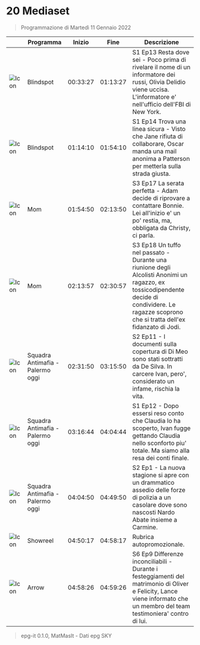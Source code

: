# 20 Mediaset
> Programmazione di Martedì 11 Gennaio 2022

||Programma|Inizio|Fine|Descrizione|
|---|---|---|---|---|
|![Icon](https://guidatv.sky.it/uuid/b93c8552-b1c0-4782-8764-36648134c545/cover?md5ChecksumParam=eeeacab0ff9a3e9a06184ce093bd1a58)|Blindspot|00:33:27|01:13:27|S1 Ep13 Resta dove sei - Poco prima di rivelare il nome di un informatore dei russi, Olivia Delidio viene uccisa. L&#039;informatore e&#039; nell&#039;ufficio dell&#039;FBI di New York.
|![Icon](https://guidatv.sky.it/uuid/01b582b0-25aa-449a-a83f-1ffac8c10304/cover?md5ChecksumParam=eeeacab0ff9a3e9a06184ce093bd1a58)|Blindspot|01:14:10|01:54:10|S1 Ep14 Trova una linea sicura - Visto che Jane rifiuta di collaborare, Oscar manda una mail anonima a Patterson per metterla sulla strada giusta.
|![Icon](https://guidatv.sky.it/uuid/bb8b2cd4-5a61-4abb-90f9-15309a23aed1/cover?md5ChecksumParam=a7ac58dd5c5fe4e817e9b62844d742e2)|Mom|01:54:50|02:13:50|S3 Ep17 La serata perfetta - Adam decide di riprovare a contattare Bonnie. Lei all&#039;inizio e&#039; un po&#039; restia, ma, obbligata da Christy, ci parla.
|![Icon](https://guidatv.sky.it/uuid/c62a9a27-681a-45e9-a368-e532b151d0ca/cover?md5ChecksumParam=a7ac58dd5c5fe4e817e9b62844d742e2)|Mom|02:13:57|02:30:57|S3 Ep18 Un tuffo nel passato - Durante una riunione degli Alcolisti Anonimi un ragazzo, ex tossicodipendente decide di condividere. Le ragazze scoprono che si tratta dell&#039;ex fidanzato di Jodi.
|![Icon](https://guidatv.sky.it/uuid/ba241b4d-d7da-48c6-a5d7-37df50d87b26/cover?md5ChecksumParam=8fd0c8948b98e70c5ef5e197d84d8f64)|Squadra Antimafia - Palermo oggi|02:31:50|03:15:50|S2 Ep11 - I documenti sulla copertura di Di Meo sono stati sottratti da De Silva. In carcere Ivan, pero&#039;, considerato un infame, rischia la vita.
|![Icon](https://guidatv.sky.it/uuid/309e9217-144f-4192-958d-769b0c38fb76/cover?md5ChecksumParam=e95d3c9a10c5fde9e7ee8c94feaef0fd)|Squadra Antimafia - Palermo oggi|03:16:44|04:04:44|S1 Ep12 - Dopo essersi reso conto che Claudia lo ha scoperto, Ivan fugge gettando Claudia nello sconforto piu&#039; totale. Ma siamo alla resa dei conti finale.
|![Icon](https://guidatv.sky.it/uuid/24660ad9-602e-4dbc-abce-be9b9c09f07c/cover?md5ChecksumParam=8fd0c8948b98e70c5ef5e197d84d8f64)|Squadra Antimafia - Palermo oggi|04:04:50|04:49:50|S2 Ep1 - La nuova stagione si apre con un drammatico assedio delle forze di polizia a un casolare dove sono nascosti Nardo Abate insieme a Carmine.
|![Icon](https://guidatv.sky.it/uuid/intrattenimento_cover_oiOcEGjG-.png)|Showreel|04:50:17|04:58:17|Rubrica autopromozionale.
|![Icon](https://guidatv.sky.it/uuid/44408b44-4b23-4182-bb2f-84e31f0fadf3/cover?md5ChecksumParam=2b3136b2dad0313e42e08513790ca513)|Arrow|04:58:26|04:59:26|S6 Ep9 Differenze inconciliabili - Durante i festeggiamenti del matrimonio di Oliver e Felicity, Lance viene informato che un membro del team testimoniera&#039; contro di lui.



 > epg-it 0.1.0, MatMasIt - Dati epg SKY